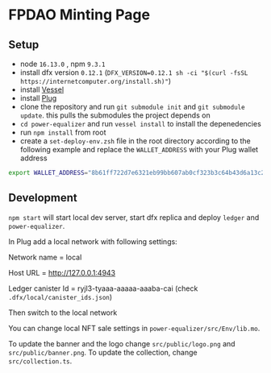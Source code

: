 # FPDAO Minting Page

## Setup

- node `16.13.0` , npm `9.3.1`
- install dfx version `0.12.1` (`DFX_VERSION=0.12.1 sh -ci "$(curl -fsSL https://internetcomputer.org/install.sh)"`)
- install [Vessel](https://github.com/dfinity/vessel)
- install [Plug](https://plugwallet.ooo/)
- clone the repository and run `git submodule init` and `git submodule update`. this pulls the submodules the project depends on
- `cd power-equalizer` and run `vessel install` to install the depenedencies
- run `npm install` from root
- create a `set-deploy-env.zsh` file in the root directory according to the following example and replace the `WALLET_ADDRESS` with your Plug wallet address

```sh
export WALLET_ADDRESS="8b61ff722d7e6321eb99bb607ab0cf323b3c64b43d6a13c245c8a4e197f7b38b"
```

## Development

`npm start` will start local dev server, start dfx replica and deploy `ledger` and `power-equalizer`.

In Plug add a local network with following settings:

Network name = local

Host URL = http://127.0.0.1:4943

Ledger canister Id = ryjl3-tyaaa-aaaaa-aaaba-cai (check `.dfx/local/canister_ids.json`)

Then switch to the local network

You can change local NFT sale settings in `power-equalizer/src/Env/lib.mo`.

To update the banner and the logo change `src/public/logo.png` and `src/public/banner.png`.
To update the collection, change `src/collection.ts`.
